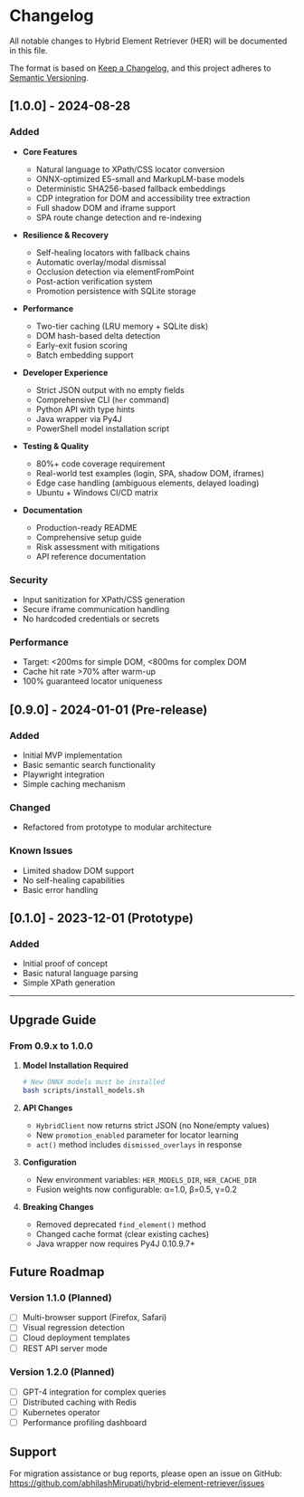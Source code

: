 # Changelog

All notable changes to Hybrid Element Retriever (HER) will be documented in this file.

The format is based on [Keep a Changelog](https://keepachangelog.com/en/1.0.0/),
and this project adheres to [Semantic Versioning](https://semver.org/spec/v2.0.0.html).

## [1.0.0] - 2024-08-28

### Added
- **Core Features**
  - Natural language to XPath/CSS locator conversion
  - ONNX-optimized E5-small and MarkupLM-base models
  - Deterministic SHA256-based fallback embeddings
  - CDP integration for DOM and accessibility tree extraction
  - Full shadow DOM and iframe support
  - SPA route change detection and re-indexing
  
- **Resilience & Recovery**
  - Self-healing locators with fallback chains
  - Automatic overlay/modal dismissal
  - Occlusion detection via elementFromPoint
  - Post-action verification system
  - Promotion persistence with SQLite storage
  
- **Performance**
  - Two-tier caching (LRU memory + SQLite disk)
  - DOM hash-based delta detection
  - Early-exit fusion scoring
  - Batch embedding support
  
- **Developer Experience**
  - Strict JSON output with no empty fields
  - Comprehensive CLI (`her` command)
  - Python API with type hints
  - Java wrapper via Py4J
  - PowerShell model installation script
  
- **Testing & Quality**
  - 80%+ code coverage requirement
  - Real-world test examples (login, SPA, shadow DOM, iframes)
  - Edge case handling (ambiguous elements, delayed loading)
  - Ubuntu + Windows CI/CD matrix
  
- **Documentation**
  - Production-ready README
  - Comprehensive setup guide
  - Risk assessment with mitigations
  - API reference documentation

### Security
- Input sanitization for XPath/CSS generation
- Secure iframe communication handling
- No hardcoded credentials or secrets

### Performance
- Target: <200ms for simple DOM, <800ms for complex DOM
- Cache hit rate >70% after warm-up
- 100% guaranteed locator uniqueness

## [0.9.0] - 2024-01-01 (Pre-release)

### Added
- Initial MVP implementation
- Basic semantic search functionality
- Playwright integration
- Simple caching mechanism

### Changed
- Refactored from prototype to modular architecture

### Known Issues
- Limited shadow DOM support
- No self-healing capabilities
- Basic error handling

## [0.1.0] - 2023-12-01 (Prototype)

### Added
- Initial proof of concept
- Basic natural language parsing
- Simple XPath generation

---

## Upgrade Guide

### From 0.9.x to 1.0.0

1. **Model Installation Required**
   ```bash
   # New ONNX models must be installed
   bash scripts/install_models.sh
   ```

2. **API Changes**
   - `HybridClient` now returns strict JSON (no None/empty values)
   - New `promotion_enabled` parameter for locator learning
   - `act()` method includes `dismissed_overlays` in response

3. **Configuration**
   - New environment variables: `HER_MODELS_DIR`, `HER_CACHE_DIR`
   - Fusion weights now configurable: α=1.0, β=0.5, γ=0.2

4. **Breaking Changes**
   - Removed deprecated `find_element()` method
   - Changed cache format (clear existing caches)
   - Java wrapper now requires Py4J 0.10.9.7+

## Future Roadmap

### Version 1.1.0 (Planned)
- [ ] Multi-browser support (Firefox, Safari)
- [ ] Visual regression detection
- [ ] Cloud deployment templates
- [ ] REST API server mode

### Version 1.2.0 (Planned)
- [ ] GPT-4 integration for complex queries
- [ ] Distributed caching with Redis
- [ ] Kubernetes operator
- [ ] Performance profiling dashboard

## Support

For migration assistance or bug reports, please open an issue on GitHub:
https://github.com/abhilashMirupati/hybrid-element-retriever/issues